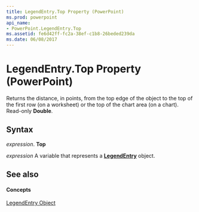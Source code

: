```yaml
---
title: LegendEntry.Top Property (PowerPoint)
ms.prod: powerpoint
api_name:
- PowerPoint.LegendEntry.Top
ms.assetid: fe6d42ff-fc2a-38ef-c1b8-26beded239da
ms.date: 06/08/2017
---
```



# LegendEntry.Top Property (PowerPoint)

Returns the distance, in points, from the top edge of the object to the top of the first row (on a worksheet) or the top of the chart area (on a chart). Read-only  **Double**.


## Syntax

 _expression_. **Top**

 _expression_ A variable that represents a **[LegendEntry](PowerPoint.LegendEntry.md)** object.


## See also


#### Concepts


[LegendEntry Object](PowerPoint.LegendEntry.md)

